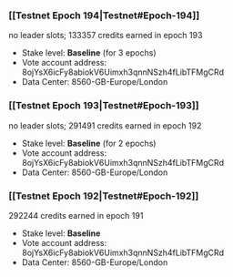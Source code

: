 ### [[Testnet Epoch 194|Testnet#Epoch-194]]
no leader slots; 133357 credits earned in epoch 193
* Stake level: **Baseline** (for 3 epochs)
* Vote account address: 8ojYsX6icFy8abiokV6Uimxh3qnnNSzh4fLibTFMgCRd
* Data Center: 8560-GB-Europe/London
### [[Testnet Epoch 193|Testnet#Epoch-193]]
no leader slots; 291491 credits earned in epoch 192
* Stake level: **Baseline** (for 2 epochs)
* Vote account address: 8ojYsX6icFy8abiokV6Uimxh3qnnNSzh4fLibTFMgCRd
* Data Center: 8560-GB-Europe/London
### [[Testnet Epoch 192|Testnet#Epoch-192]]
292244 credits earned in epoch 191
* Stake level: **Baseline**
* Vote account address: 8ojYsX6icFy8abiokV6Uimxh3qnnNSzh4fLibTFMgCRd
* Data Center: 8560-GB-Europe/London